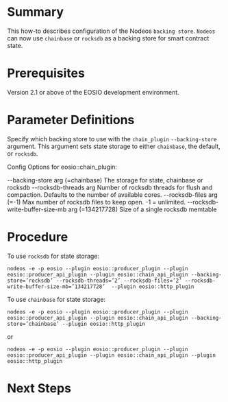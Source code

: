# Summary
This how-to describes configuration of the Nodeos `backing store`. `Nodeos` can now use `chainbase` or `rocksdb` as a backing store for smart contract state.
   
# Prerequisites
Version 2.1 or above of the EOSIO development environment. 

# Parameter Definitions 
Specify which backing store to use with the `chain_plugin` `--backing-store` argument. This argument sets state storage to either `chainbase`, the default, or `rocksdb`.

Config Options for eosio::chain_plugin:

  --backing-store arg (=chainbase)      The storage for state, chainbase or 
                                        rocksdb
  --rocksdb-threads arg 	            Number of rocksdb threads for flush and
                                        compaction. Defaults to the number of available cores. 
  --rocksdb-files arg (=-1)             Max number of rocksdb files to keep 
                                        open. -1 = unlimited.
  --rocksdb-write-buffer-size-mb arg (=134217728)
                                        Size of a single rocksdb memtable
 
# Procedure
To use `rocksdb` for state storage:

```shell
nodeos -e -p eosio --plugin eosio::producer_plugin --plugin eosio::producer_api_plugin --plugin eosio::chain_api_plugin --backing-store=’rocksdb’ --rocksdb-threads=’2’ --rocksdb-files=’2’ --rocksdb-write-buffer-size-mb=’134217728’  --plugin eosio::http_plugin 
```

To use `chainbase` for state storage:

```shell
nodeos -e -p eosio --plugin eosio::producer_plugin --plugin eosio::producer_api_plugin --plugin eosio::chain_api_plugin --backing-store=’chainbase’ --plugin eosio::http_plugin 
```

or

```shell
nodeos -e -p eosio --plugin eosio::producer_plugin --plugin eosio::producer_api_plugin --plugin eosio::chain_api_plugin --plugin eosio::http_plugin 
```

# Next Steps
